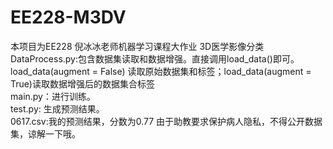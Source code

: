 # EE228-M3DV
本项目为EE228 倪冰冰老师机器学习课程大作业 3D医学影像分类  
DataProcess.py:包含数据集读取和数据增强。直接调用load_data()即可。load_data(augment = False) 读取原始数据集和标签；load_data(augment = True)读取数据增强后的数据集合标签  
main.py：进行训练。  
test.py: 生成预测结果。  
0617.csv:我的预测结果，分数为0.77
由于助教要求保护病人隐私，不得公开数据集，谅解一下哦。  
